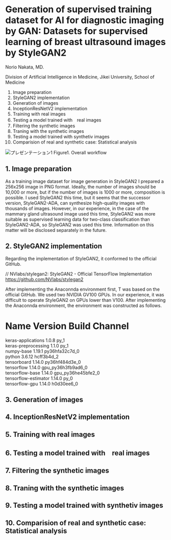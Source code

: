 # Generation of supervised training dataset for AI for diagnostic imaging by GAN: Datasets for supervised learning of breast ultrasound images by StyleGAN2

Norio Nakata, MD.

Division of Artificial Intelligence in Medicine, Jikei University, School of Medicine

1. Image preparation
2. StyleGAN2 implementation
3. Generation of images
4. InceptionResNetV2 implementation
5. Training with real images
6. Testing a model trained with　real images
7. Filtering the synthetic images
8. Traning with the synthetic images
9. Testing a model trained with synthetiv images
10. Comparision of real and synthetic case: Statistical analysis

![プレゼンテーション1](https://user-images.githubusercontent.com/47726033/111414603-9ba7c280-8723-11eb-9ec7-483dc213d760.jpg)
Figure1. Overall workflow


## 1. Image preparation
As a training image dataset for image generation in StyleGAN2
I prepared a 256x256 image in PNG format. Ideally, the number of images should be 10,000 or more, but if the number of images is 1000 or more, composition is possible. I used StyleGAN2 this time, but it seems that the successor version, StyleGAN2-ADA, can synthesize high-quality images with thousands of images. However, in our experience, in the case of the mammary gland ultrasound image used this time, StyleGAN2 was more suitable as supervised learning data for two-class classification than StyleGAN2-ADA, so StyleGAN2 was used this time. Information on this matter will be disclosed separately in the future.
## 2. StyleGAN2 implementation
Regarding the implementation of StyleGAN2, it conformed to the official GitHub.

// NVlabs/stylegan2: StyleGAN2 - Official TensorFlow Implementation
https://github.com/NVlabs/stylegan2

After implementing the Anaconnda environment first, T was based on the official GitHub. We used two NVIDIA GV100 GPUs. In our experience, it was difficult to operate StyleGAN2 on GPUs lower than V100.
After implementing the Anaconnda environment, the environment was constructed as follows.
# Name                    Version                   Build  Channel
keras-applications        1.0.8                      py_1  
keras-preprocessing       1.1.0                      py_1  
numpy-base                1.19.1           py36hfa32c7d_0  
python                    3.6.12               hcff3b4d_2  
tensorboard               1.14.0           py36hf484d3e_0  
tensorflow                1.14.0          gpu_py36h3fb9ad6_0  
tensorflow-base           1.14.0          gpu_py36he45bfe2_0  
tensorflow-estimator      1.14.0                     py_0  
tensorflow-gpu            1.14.0               h0d30ee6_0  


## 3. Generation of images
## 4. InceptionResNetV2 implementation
## 5. Training with real images
## 6. Testing a model trained with　real images
## 7. Filtering the synthetic images
## 8. Traning with the synthetic images
## 9. Testing a model trained with synthetiv images
## 10. Comparision of real and synthetic case: Statistical analysis
